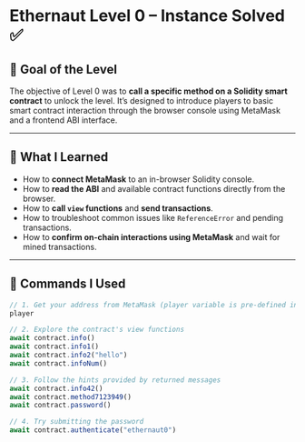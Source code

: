 # Ethernaut Level 0 – Instance Solved ✅

## 🎯 Goal of the Level

The objective of Level 0 was to **call a specific method on a Solidity smart contract** to unlock the level. It’s designed to introduce players to basic smart contract interaction through the browser console using MetaMask and a frontend ABI interface.

---

## 🧠 What I Learned

- How to **connect MetaMask** to an in-browser Solidity console.
- How to **read the ABI** and available contract functions directly from the browser.
- How to **call `view` functions** and **send transactions**.
- How to troubleshoot common issues like `ReferenceError` and pending transactions.
- How to **confirm on-chain interactions using MetaMask** and wait for mined transactions.

---

## 🧪 Commands I Used

```js
// 1. Get your address from MetaMask (player variable is pre-defined in Ethernaut)
player

// 2. Explore the contract's view functions
await contract.info()
await contract.info1()
await contract.info2("hello")
await contract.infoNum()

// 3. Follow the hints provided by returned messages
await contract.info42()
await contract.method7123949()
await contract.password()

// 4. Try submitting the password
await contract.authenticate("ethernaut0")
